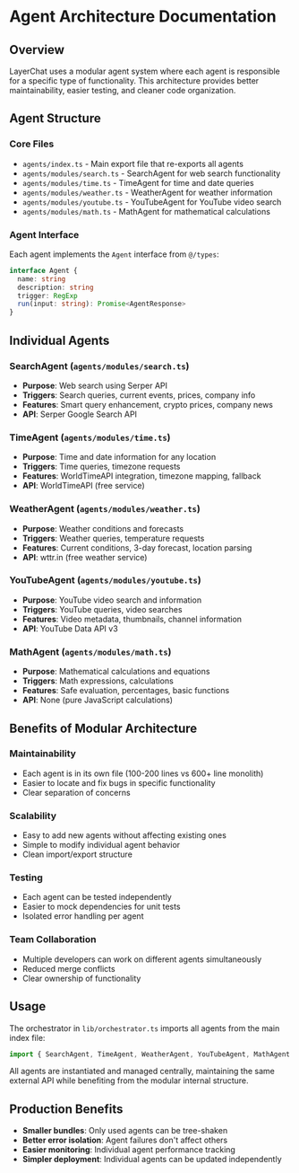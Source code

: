 # Agent Architecture Documentation

## Overview
LayerChat uses a modular agent system where each agent is responsible for a specific type of functionality. This architecture provides better maintainability, easier testing, and cleaner code organization.

## Agent Structure

### Core Files
- `agents/index.ts` - Main export file that re-exports all agents
- `agents/modules/search.ts` - SearchAgent for web search functionality
- `agents/modules/time.ts` - TimeAgent for time and date queries
- `agents/modules/weather.ts` - WeatherAgent for weather information
- `agents/modules/youtube.ts` - YouTubeAgent for YouTube video search
- `agents/modules/math.ts` - MathAgent for mathematical calculations

### Agent Interface
Each agent implements the `Agent` interface from `@/types`:
```typescript
interface Agent {
  name: string
  description: string
  trigger: RegExp
  run(input: string): Promise<AgentResponse>
}
```

## Individual Agents

### SearchAgent (`agents/modules/search.ts`)
- **Purpose**: Web search using Serper API
- **Triggers**: Search queries, current events, prices, company info
- **Features**: Smart query enhancement, crypto prices, company news
- **API**: Serper Google Search API

### TimeAgent (`agents/modules/time.ts`)
- **Purpose**: Time and date information for any location
- **Triggers**: Time queries, timezone requests
- **Features**: WorldTimeAPI integration, timezone mapping, fallback
- **API**: WorldTimeAPI (free service)

### WeatherAgent (`agents/modules/weather.ts`)
- **Purpose**: Weather conditions and forecasts
- **Triggers**: Weather queries, temperature requests
- **Features**: Current conditions, 3-day forecast, location parsing
- **API**: wttr.in (free weather service)

### YouTubeAgent (`agents/modules/youtube.ts`)
- **Purpose**: YouTube video search and information
- **Triggers**: YouTube queries, video searches
- **Features**: Video metadata, thumbnails, channel information
- **API**: YouTube Data API v3

### MathAgent (`agents/modules/math.ts`)
- **Purpose**: Mathematical calculations and equations
- **Triggers**: Math expressions, calculations
- **Features**: Safe evaluation, percentages, basic functions
- **API**: None (pure JavaScript calculations)

## Benefits of Modular Architecture

### Maintainability
- Each agent is in its own file (100-200 lines vs 600+ line monolith)
- Easier to locate and fix bugs in specific functionality
- Clear separation of concerns

### Scalability
- Easy to add new agents without affecting existing ones
- Simple to modify individual agent behavior
- Clean import/export structure

### Testing
- Each agent can be tested independently
- Easier to mock dependencies for unit tests
- Isolated error handling per agent

### Team Collaboration
- Multiple developers can work on different agents simultaneously
- Reduced merge conflicts
- Clear ownership of functionality

## Usage
The orchestrator in `lib/orchestrator.ts` imports all agents from the main index file:
```typescript
import { SearchAgent, TimeAgent, WeatherAgent, YouTubeAgent, MathAgent } from '@/agents'
```

All agents are instantiated and managed centrally, maintaining the same external API while benefiting from the modular internal structure.

## Production Benefits
- **Smaller bundles**: Only used agents can be tree-shaken
- **Better error isolation**: Agent failures don't affect others
- **Easier monitoring**: Individual agent performance tracking
- **Simpler deployment**: Individual agents can be updated independently
